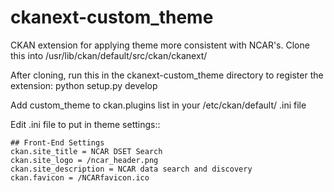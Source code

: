# ckanext-custom_theme
CKAN extension for applying theme more consistent with NCAR's.
Clone this into /usr/lib/ckan/default/src/ckan/ckanext/

After cloning, run this in the ckanext-custom_theme directory to register the extension:
python setup.py develop

Add custom_theme to ckan.plugins list in your /etc/ckan/default/ .ini file

Edit .ini file to put in theme settings::

    ## Front-End Settings
    ckan.site_title = NCAR DSET Search
    ckan.site_logo = /ncar_header.png
    ckan.site_description = NCAR data search and discovery
    ckan.favicon = /NCARfavicon.ico
